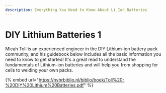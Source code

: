 ```yaml
---
description: Everything You Need to Know About Li Ion Batteries
---
```


# DIY Lithium Batteries 1

Micah Toll is an experienced engineer in the DIY Lithium-ion battery pack community, and his guidebook below includes all the basic information you need to know to get started! It's a great read to understand the fundamentals of Lithium-ion batteries and will help you from shopping for cells to welding your own packs.&#x20;

{% embed url="https://nvhrbiblio.nl/biblio/boek/Toll%20-%20DIY%20Lithium%20Batteries.pdf" %}
